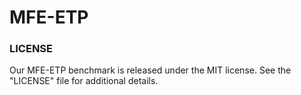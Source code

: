 # MFE-ETP

### LICENSE
Our MFE-ETP benchmark is released under the MIT license. See the "LICENSE" file for additional details.
